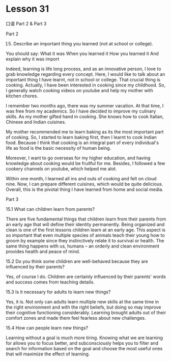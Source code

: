 # Lesson 31

口语 Part 2 & Part 3

Part 2

15.  Describe an important thing you learned (not at school or college). 

You should say:
What it was
When you learned it
How you learned it
And explain why it was import

Indeed, learning is life long process, and as an innovative person, I love to grab knowledge regarding every concept. Here, I would like to talk about an important thing I have learnt, not in school or college. That crucial thing is cooking. Actually, I have been interested in cooking since my childhood. So, I generally watch cooking videos on youtube and help my mother with kitchen chores.

I remember two months ago, there was my summer vacation. At that time, I was free from my academics. So I have decided to improve my culinary skills. As my mother gifted hand in cooking. She knows how to cook Italian, Chinese and Indian cuisines.

My mother recommended me to learn baking as its the most important part of cooking. So, I started to learn baking first, then I learnt to cook Indian food. Because I think that cooking is an integral part of every individual's life as food is the basic necessity of human being.

Moreover, I want to go overseas for my higher education, and having knowledge about cooking would be fruitful for me. Besides, I followed a few cookery channels on youtube, which helped me alot.

Within one month, I learned all ins and outs of cooking and felt on cloud nine. Now, I can prepare different cuisines, which would be quite delicious. Overall, this is the pivotal thing I have learned from home and social media.


Part 3

15.1 What can children learn from parents?

There are five fundamental things that children learn from their parents from an early age that will define their identity permanently. Being organized and clean is one of the first lessons children learn at an early age. This aspect is so important that even multiple species of animals teach their young how to groom by example since they instinctively relate it to survival or health. The same thing happens with us, humans – an orderly and clean environment provides health and peace of mind.


15.2 Do you think some children are well-behaved because they are influenced by their parents?

Yes, of course I do. Children are certainly influenced by their parents' words and success comes from teaching details.

15.3 Is it necessary for adults to learn new things?

Yes, it is. Not only can adults learn multiple new skills at the same time in the right environment and with the right beliefs, but doing so may improve their cognitive functioning considerably. Learning brought adults out of their comfort zones and made them feel fearless about new challenges.

15.4 How can people learn new things?

Learning without a goal is much more tiring. Knowing what we are learning for allows you to focus better, and subconsciously helps you to filter and search for information based on the goal and choose the most useful ones that will maximize the effect of learning.








